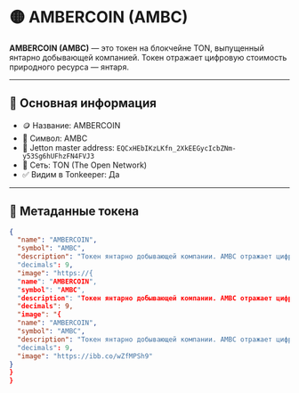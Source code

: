 # 🟡 AMBERCOIN (AMBC)

**AMBERCOIN (AMBC)** — это токен на блокчейне TON, выпущенный янтарно добывающей компанией. Токен отражает цифровую стоимость природного ресурса — янтаря.

---

## 📌 Основная информация

- 🪙 Название: AMBERCOIN  
- 💠 Символ: AMBC  
- 🔗 Jetton master address: `EQCxHEbIKzLKfn_2XkEEGycIcbZNm-y53Sg6hUFhzFN4FVJ3`
- 💎 Сеть: TON (The Open Network)
- ✅ Видим в Tonkeeper: Да

---

## 📄 Метаданные токена

```json
{
  "name": "AMBERCOIN",
  "symbol": "AMBC",
  "description": "Токен янтарно добывающей компании. AMBC отражает цифровую стоимость природного ресурса — янтаря., token ambermining company stones"
  "decimals": 9,
  "image": "https://{
  "name": "AMBERCOIN",
  "symbol": "AMBC",
  "description": "Токен янтарно добывающей компании. AMBC отражает цифровую стоимость природного ресурса — янтаря., token ambermining company stones"
  "decimals": 9,
  "image": "{
  "name": "AMBERCOIN",
  "symbol": "AMBC",
  "description": "Токен янтарно добывающей компании. AMBC отражает цифровую стоимость природного ресурса — янтаря., token ambermining company stones"
  "decimals": 9,
  "image": "https://ibb.co/wZfMPSh9"
}
}
}
